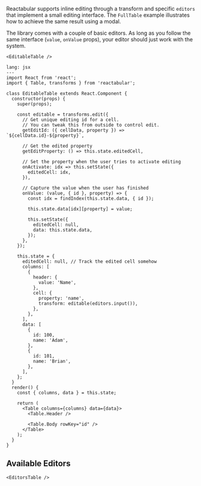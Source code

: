 Reactabular supports inline editing through a transform and specific `editors` that implement a small editing interface. The `FullTable` example illustrates how to achieve the same result using a modal.

The library comes with a couple of basic editors. As long as you follow the same interface (`value`, `onValue` props), your editor should just work with the system.

```react
<EditableTable />
```

```code
lang: jsx
---
import React from 'react';
import { Table, transforms } from 'reactabular';

class EditableTable extends React.Component {
  constructor(props) {
    super(props);

    const editable = transforms.edit({
      // Get unique editing id for a cell.
      // You can tweak this from outside to control edit.
      getEditId: ({ cellData, property }) => `${cellData.id}-${property}`,

      // Get the edited property
      getEditProperty: () => this.state.editedCell,

      // Set the property when the user tries to activate editing
      onActivate: idx => this.setState({
        editedCell: idx,
      }),

      // Capture the value when the user has finished
      onValue: (value, { id }, property) => {
        const idx = findIndex(this.state.data, { id });

        this.state.data[idx][property] = value;

        this.setState({
          editedCell: null,
          data: this.state.data,
        });
      },
    });

    this.state = {
      editedCell: null, // Track the edited cell somehow
      columns: [
        {
          header: {
            value: 'Name',
          },
          cell: {
            property: 'name',
            transform: editable(editors.input()),
          },
        },
      ],
      data: [
        {
          id: 100,
          name: 'Adam',
        },
        {
          id: 101,
          name: 'Brian',
        },
      ],
    };
  }
  render() {
    const { columns, data } = this.state;

    return (
      <Table columns={columns} data={data}>
        <Table.Header />

        <Table.Body rowKey="id" />
      </Table>
    );
  }
}
```

## Available Editors

```react
<EditorsTable />
```
